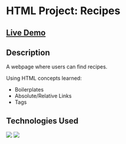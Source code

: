 <h1>HTML Project: Recipes</h1>

<h2><a href="https://jonathantrang.github.io/extra-practice/html-foundations/project-recipes/">Live Demo</a></h2>

<h2>Description</h2>
<p>A webpage where users can find recipes.</p>
<p>Using HTML concepts learned: </p>
<ul>
  <li>Boilerplates</li>
  <li>Absolute/Relative Links</li>
  <li>Tags</li>
</ul>
<h2>Technologies Used</h2>
<img src="https://img.shields.io/badge/CSS3-1572B6?style=for-the-badge&logo=css3&logoColor=white">
<img src="https://img.shields.io/badge/HTML5-E34F26?style=for-the-badge&logo=html5&logoColor=white">
